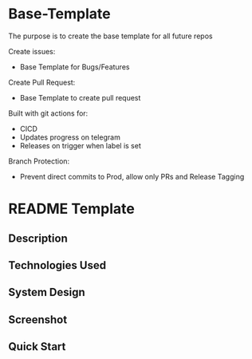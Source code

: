 # Base-Template
The purpose is to create the base template for all future repos

Create issues:
* Base Template for Bugs/Features

Create Pull Request:
* Base Template to create pull request

Built with git actions for: 
* CICD
* Updates progress on telegram
* Releases on trigger when label is set

Branch Protection:
* Prevent direct commits to Prod, allow only PRs and Release Tagging

# README Template
## Description
## Technologies Used
## System Design
## Screenshot
## Quick Start